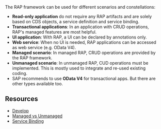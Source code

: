 The RAP framework can be used for different scenarios and constellations:

- **Read-only application** do not require any RAP artifacts and are solely based on CDS objects, a service definition and service binding. 
- **Transactional applications**: In an application with CRUD operations, RAP's managed features are most helpful. 
- **UI application**: With RAP, a UI can be declared by annotations only.
- **Web service**: When no UI is needed, RAP applications can be accessed as web service (e.g. OData V4).
- **Managed scenario**: In managed RAP, CRUD operations are provided by the RAP framework. 
- **Unmanaged scenario**: In unmanaged RAP, CUD operations must be implemented. This is mostly used to integrate and re-used existing coding.
- SAP recommends to use **OData V4** for transactional apps. But there are other types available too.
## Resources
- [Develop](https://help.sap.com/docs/ABAP_PLATFORM_NEW/fc4c71aa50014fd1b43721701471913d/ffef7e02127e442793f24e3dc902c824.html?locale=en-US)
- [Managed vs Unmanaged](https://help.sap.com/docs/ABAP_PLATFORM_NEW/fc4c71aa50014fd1b43721701471913d/e11757cf7e664121b9f583e7ca0eeb39.html?locale=en-US)
- [Service Binding](https://help.sap.com/docs/ABAP_PLATFORM_NEW/fc4c71aa50014fd1b43721701471913d/b58a3c27df4e406f9335d4b346f6be04.html?locale=en-US)